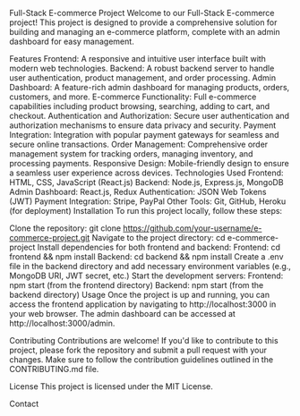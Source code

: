 Full-Stack E-commerce Project
Welcome to our Full-Stack E-commerce project! This project is designed to provide a comprehensive solution for building and managing an e-commerce platform, complete with an admin dashboard for easy management.

Features
Frontend: A responsive and intuitive user interface built with modern web technologies.
Backend: A robust backend server to handle user authentication, product management, and order processing.
Admin Dashboard: A feature-rich admin dashboard for managing products, orders, customers, and more.
E-commerce Functionality: Full e-commerce capabilities including product browsing, searching, adding to cart, and checkout.
Authentication and Authorization: Secure user authentication and authorization mechanisms to ensure data privacy and security.
Payment Integration: Integration with popular payment gateways for seamless and secure online transactions.
Order Management: Comprehensive order management system for tracking orders, managing inventory, and processing payments.
Responsive Design: Mobile-friendly design to ensure a seamless user experience across devices.
Technologies Used
Frontend: HTML, CSS, JavaScript (React.js)
Backend: Node.js, Express.js, MongoDB
Admin Dashboard: React.js, Redux
Authentication: JSON Web Tokens (JWT)
Payment Integration: Stripe, PayPal
Other Tools: Git, GitHub, Heroku (for deployment)
Installation
To run this project locally, follow these steps:

Clone the repository: git clone https://github.com/your-username/e-commerce-project.git
Navigate to the project directory: cd e-commerce-project
Install dependencies for both frontend and backend:
Frontend: cd frontend && npm install
Backend: cd backend && npm install
Create a .env file in the backend directory and add necessary environment variables (e.g., MongoDB URI, JWT secret, etc.)
Start the development servers:
Frontend: npm start (from the frontend directory)
Backend: npm start (from the backend directory)
Usage
Once the project is up and running, you can access the frontend application by navigating to http://localhost:3000 in your web browser. The admin dashboard can be accessed at http://localhost:3000/admin.

Contributing
Contributions are welcome! If you'd like to contribute to this project, please fork the repository and submit a pull request with your changes. Make sure to follow the contribution guidelines outlined in the CONTRIBUTING.md file.

License
This project is licensed under the MIT License.

Contact
